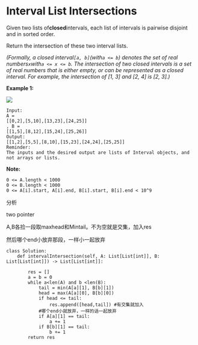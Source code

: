 # Interval List Intersections

Given two lists of**closed**intervals, each list of intervals is pairwise disjoint and in sorted order.

Return the intersection of these two interval lists.

_\(Formally, a closed interval`[a, b]`\(with`a <= b`\) denotes the set of real numbers`x`with`a <= x <= b`. The intersection of two closed intervals is a set of real numbers that is either empty, or can be represented as a closed interval. For example, the intersection of \[1, 3\] and \[2, 4\] is \[2, 3\].\)_

**Example 1:**

![](https://assets.leetcode.com/uploads/2019/01/30/interval1.png)

```text
Input: 
A = 
[[0,2],[5,10],[13,23],[24,25]]
, B = 
[[1,5],[8,12],[15,24],[25,26]]
Output: 
[[1,2],[5,5],[8,10],[15,23],[24,24],[25,25]]
Reminder: 
The inputs and the desired output are lists of Interval objects, and not arrays or lists.
```

**Note:**

```text
0 <= A.length < 1000
0 <= B.length < 1000
0 <= A[i].start, A[i].end, B[i].start, B[i].end < 10^9
```

分析

two pointer

A,B各捡一段取maxhead和Mintail。不为空就是交集，加入res

然后哪个end小放弃那段，一样小一起放弃

```text
class Solution:
    def intervalIntersection(self, A: List[List[int]], B: List[List[int]]) -> List[List[int]]:

        res = []
        a = b = 0
        while a<len(A) and b <len(B):
            tail = min(A[a][1], B[b][1])
            head = max(A[a][0], B[b][0])
            if head <= tail:
                res.append([head,tail]) #有交集就加入
            #哪个end小就放弃，一样的话一起放弃
            if A[a][1] == tail:
                a += 1
            if B[b][1] == tail:
                b += 1
        return res
```

